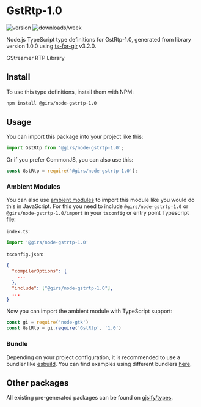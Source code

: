 
# GstRtp-1.0

![version](https://img.shields.io/npm/v/@girs/node-gstrtp-1.0)
![downloads/week](https://img.shields.io/npm/dw/@girs/node-gstrtp-1.0)


Node.js TypeScript type definitions for GstRtp-1.0, generated from library version 1.0.0 using [ts-for-gir](https://github.com/gjsify/ts-for-gir) v3.2.0.

GStreamer RTP Library

## Install

To use this type definitions, install them with NPM:
```bash
npm install @girs/node-gstrtp-1.0
```

## Usage

You can import this package into your project like this:
```ts
import GstRtp from '@girs/node-gstrtp-1.0';
```

Or if you prefer CommonJS, you can also use this:
```ts
const GstRtp = require('@girs/node-gstrtp-1.0');
```

### Ambient Modules

You can also use [ambient modules](https://github.com/gjsify/ts-for-gir/tree/main/packages/cli#ambient-modules) to import this module like you would do this in JavaScript.
For this you need to include `@girs/node-gstrtp-1.0` or `@girs/node-gstrtp-1.0/import` in your `tsconfig` or entry point Typescript file:

`index.ts`:
```ts
import '@girs/node-gstrtp-1.0'
```

`tsconfig.json`:
```json
{
  "compilerOptions": {
    ...
  },
  "include": ["@girs/node-gstrtp-1.0"],
  ...
}
```

Now you can import the ambient module with TypeScript support: 

```ts
const gi = require('node-gtk')
const GstRtp = gi.require('GstRtp', '1.0')
```


### Bundle

Depending on your project configuration, it is recommended to use a bundler like [esbuild](https://esbuild.github.io/). You can find examples using different bundlers [here](https://github.com/gjsify/ts-for-gir/tree/main/examples).

## Other packages

All existing pre-generated packages can be found on [gjsify/types](https://github.com/gjsify/types).

